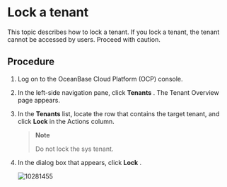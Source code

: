 # Lock a tenant

This topic describes how to lock a tenant. If you lock a tenant, the tenant cannot be accessed by users. Proceed with caution.

## Procedure

1. Log on to the OceanBase Cloud Platform (OCP) console.

2. In the left-side navigation pane, click **Tenants** . The Tenant Overview page appears.

3. In the **Tenants** list, locate the row that contains the target tenant, and click **Lock** in the Actions column.

   > **Note**
   >
   > Do not lock the sys tenant.

4. In the dialog box that appears, click **Lock** .

   ![10281455](https://help-static-aliyun-doc.aliyuncs.com/assets/img/en-US/0625306461/p345345.png)
